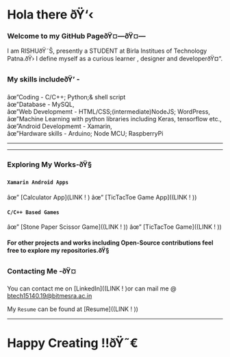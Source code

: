 
# Hola there ðŸ‘‹

### Welcome to my GitHub PageðŸ¤—ðŸ¤—

I am RISHUðŸ˜Š, presently a STUDENT at Birla Institues of Technology Patna.ðŸ› I define myself as a curious learner , designer and developerðŸ¤“.
### My skills includeðŸ’ - <br/>
âœ”Coding - C/C++; Python;& shell script <br/>
âœ”Database - MySQL,<br/>
âœ”Web Developmemt - HTML/CSS;(intermediate)NodeJS; WordPress, <br/>
âœ”Machine Learning with python libraries including Keras, tensorflow etc.,<br/>
âœ”Android Developmemt - Xamarin,<br/>
âœ”Hardware skills - Arduino; Node MCU; RaspberryPi<br/>

<hr>
<hr>

### Exploring My Works-ðŸ§

#### `Xamarin Android Apps`
âœ” [Calculator App](LINK ! )
âœ” [TicTacToe Game App]((LINK ! ))

#### `C/C++ Based Games`
âœ” [Stone Paper Scissor Game]((LINK ! ))
âœ” [TicTacToe Game]((LINK ! ))

#### For other projects and works including Open-Source contributions feel free to explore my repositories.ðŸ§


### Contacting Me -ðŸ¤

You can contact me on [LinkedIn]((LINK ! )or can mail me @ btech15140.19@bitmesra.ac.in


My `Resume` can be found at [Resume]((LINK ! ))
<hr>

# Happy Creating !!ðŸ˜€

